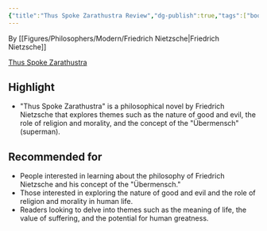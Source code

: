```yaml
---
{"title":"Thus Spoke Zarathustra Review","dg-publish":true,"tags":["book","review","philosophy","Nietzsche"],"permalink":"/books/thus-spoke-zarathustra/","dgPassFrontmatter":true}
---
```


By [[Figures/Philosophers/Modern/Friedrich Nietzsche\|Friedrich Nietzsche]]

[Thus Spoke Zarathustra](https://www.amazon.com/Thus-Spoke-Zarathustra-Translation/dp/0679724623)

## Highlight

-   "Thus Spoke Zarathustra" is a philosophical novel by Friedrich Nietzsche that explores themes such as the nature of good and evil, the role of religion and morality, and the concept of the "Übermensch" (superman).

## Recommended for

-   People interested in learning about the philosophy of Friedrich Nietzsche and his concept of the "Übermensch."
-   Those interested in exploring the nature of good and evil and the role of religion and morality in human life.
-   Readers looking to delve into themes such as the meaning of life, the value of suffering, and the potential for human greatness.